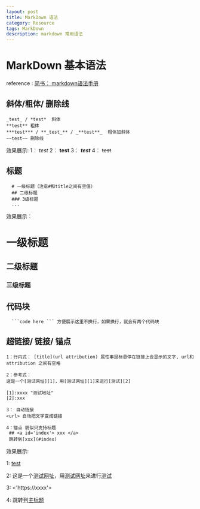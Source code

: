 ```yaml
---
layout: post
title: MarkDown 语法
category: Resource
tags: MarkDown
description: markdown 常用语法
---
```


# <a id='index' >MarkDown 基本语法 </a>

reference :  [简书： markdown语法手册]( https://www.jianshu.com/p/8c1b2b39deb0 )





## 斜体/粗体/ 删除线

```
_test_ / *test*  斜体
**test** 粗体
***test*** / **_test_** / _**test**_  粗体加斜体
~~test~~ 删除线
```
效果展示: 
1： *test* 
2： **test**
3： _**test**_ 
4： ~~test~~





## 标题
```
  # 一级标题（注意#和title之间有空值）
  ## 二级标题
  ### 3级标题
  ...
```

效果展示：

# 一级标题

## 二级标题

### 三级标题





## 代码块

```
  ```code here ``` 方便展示这里不换行，如果换行，就会有两个代码块
```





## 超链接/ 链接/ 锚点

```
1：行内式： [title](url attribution) 属性事鼠标悬停在链接上会显示的文字, url和attribution 之间有空格

2：参考式：
这是一个[测试网址][1]，用[测试网址][1]来进行[测试][2]

[1]:xxxx "测试地址"
[2]:xxx

3： 自动链接
<url> 自动把文字变成链接

4：锚点 貌似只支持标题 
 ## <a id='index'> xxx </a>
 跳转到[xxx](#index)
```

效果展示:

1: [test]('xxx' 'test')

2: 这是一个[测试网址][1]，用[测试网址][1]来进行[测试][2]

[1]:xxxx "测试地址"
[2]:xxx

3:  <'https://xxxx'>

4:  跳转到[主标题](#index)